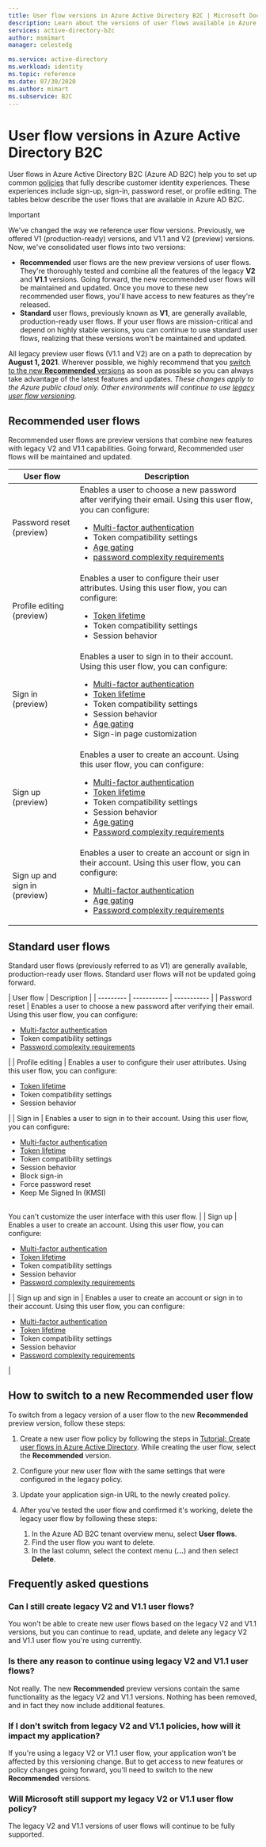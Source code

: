 ```yaml
---
title: User flow versions in Azure Active Directory B2C | Microsoft Docs
description: Learn about the versions of user flows available in Azure Active Directory B2C.
services: active-directory-b2c
author: msmimart
manager: celestedg

ms.service: active-directory
ms.workload: identity
ms.topic: reference
ms.date: 07/30/2020
ms.author: mimart
ms.subservice: B2C
---
```


# User flow versions in Azure Active Directory B2C

User flows in Azure Active Directory B2C (Azure AD B2C) help you to set up common [policies](user-flow-overview.md) that fully describe customer identity experiences. These experiences include sign-up, sign-in, password reset, or profile editing. The tables below describe the user flows that are available in Azure AD B2C.

> [!IMPORTANT]
> We've changed the way we reference user flow versions. Previously, we offered V1 (production-ready) versions, and V1.1 and V2 (preview) versions. Now, we've consolidated user flows into two versions:
>
>- **Recommended** user flows are the new preview versions of user flows. They're thoroughly tested and combine all the features of the legacy **V2** and **V1.1** versions. Going forward, the new recommended user flows will be maintained and updated. Once you move to these new recommended user flows, you'll have access to new features as they're released.
>- **Standard** user flows, previously known as **V1**, are generally available, production-ready user flows. If your user flows are mission-critical and depend on highly stable versions, you can continue to use standard user flows, realizing that these versions won't be maintained and updated.
>
>All legacy preview user flows (V1.1 and V2) are on a path to deprecation by **August 1, 2021**. Wherever possible, we highly recommend that you [switch to the new **Recommended** versions](#how-to-switch-to-a-new-recommended-user-flow) as soon as possible so you can always take advantage of the latest features and updates. *These changes apply to the Azure public cloud only. Other environments will continue to use [legacy user flow versioning](user-flow-versions-legacy.md).*

## Recommended user flows

Recommended user flows are preview versions that combine new features with legacy V2 and V1.1 capabilities. Going forward, Recommended user flows will be maintained and updated.

| User flow | Description |
| --------- | ----------- |
| Password reset (preview) | Enables a user to choose a new password after verifying their email. Using this user flow, you can configure: <ul><li>[Multi-factor authentication](multi-factor-authentication.md)</li><li>Token compatibility settings</li><li>[Age gating](basic-age-gating.md)</li><li>[password complexity requirements](password-complexity.md)</li></ul> |
| Profile editing (preview) | Enables a user to configure their user attributes. Using this user flow, you can configure: <ul><li>[Token lifetime](tokens-overview.md)</li><li>Token compatibility settings</li><li>Session behavior</li></ul> |
| Sign in (preview) | Enables a user to sign in to their account. Using this user flow, you can configure: <ul><li>[Multi-factor authentication](multi-factor-authentication.md)</li><li>[Token lifetime](tokens-overview.md)</li><li>Token compatibility settings</li><li>Session behavior</li><li>[Age gating](basic-age-gating.md)</li><li>Sign-in page customization</li></ul> |
| Sign up (preview) | Enables a user to create an account. Using this user flow, you can configure: <ul><li>[Multi-factor authentication](multi-factor-authentication.md)</li><li>[Token lifetime](tokens-overview.md)</li><li>Token compatibility settings</li><li>Session behavior</li><li>[Age gating](basic-age-gating.md)</li><li>[Password complexity requirements](password-complexity.md)</li></ul> |
| Sign up and sign in (preview) | Enables a user to create an account or sign in their account. Using this user flow, you can configure: <ul><li>[Multi-factor authentication](multi-factor-authentication.md)</li><li>[Age gating](basic-age-gating.md)</li><li>[Password complexity requirements](password-complexity.md)</li></ul> |

## Standard user flows

Standard user flows (previously referred to as V1) are generally available, production-ready user flows. Standard user flows will not be updated going forward.

| User flow | Description |
| --------- | ----------- | ----------- |
| Password reset | Enables a user to choose a new password after verifying their email. Using this user flow, you can configure: <ul><li>[Multi-factor authentication](multi-factor-authentication.md)</li><li>Token compatibility settings</li><li>[Password complexity requirements](password-complexity.md)</li></ul> |
| Profile editing | Enables a user to configure their user attributes. Using this user flow, you can configure: <ul><li>[Token lifetime](tokens-overview.md)</li><li>Token compatibility settings</li><li>Session behavior</li></ul> |
| Sign in | Enables a user to sign in to their account. Using this user flow, you can configure: <ul><li>[Multi-factor authentication](multi-factor-authentication.md)</li><li>[Token lifetime](tokens-overview.md)</li><li>Token compatibility settings</li><li>Session behavior</li><li>Block sign-in</li><li>Force password reset</li><li>Keep Me Signed In (KMSI)</ul><br>You can't customize the user interface with this user flow. |
| Sign up | Enables a user to create an account. Using this user flow, you can configure: <ul><li>[Multi-factor authentication](multi-factor-authentication.md)</li><li>[Token lifetime](tokens-overview.md)</li><li>Token compatibility settings</li><li>Session behavior</li><li>[Password complexity requirements](password-complexity.md)</li></ul> |
| Sign up and sign in | Enables a user to create an account or sign in to their account. Using this user flow, you can configure: <ul><li>[Multi-factor authentication](multi-factor-authentication.md)</li><li>[Token lifetime](tokens-overview.md)</li><li>Token compatibility settings</li><li>Session behavior</li><li>[Password complexity requirements](password-complexity.md)</li></ul>|


## How to switch to a new Recommended user flow

To switch from a legacy version of a user flow to the new **Recommended** preview version, follow these steps:

1. Create a new user flow policy by following the steps in [Tutorial: Create user flows in Azure Active Directory](tutorial-create-user-flows.md). While creating the user flow, select the **Recommended** version.

3. Configure your new user flow with the same settings that were configured in the legacy policy.

4. Update your application sign-in URL to the newly created policy.

5. After you've tested the user flow and confirmed it's working, delete the legacy user flow by following these steps:
   1. In the Azure AD B2C tenant overview menu, select **User flows**.
   2. Find the user flow you want to delete.
   3. In the last column, select the context menu (**...**) and then select **Delete**.

## Frequently asked questions

### Can I still create legacy V2 and V1.1 user flows?

You won't be able to create new user flows based on the legacy V2 and V1.1 versions, but you can continue to read, update, and delete any legacy V2 and V1.1 user flow you're using currently.

### Is there any reason to continue using legacy V2 and V1.1 user flows?

Not really. The new **Recommended** preview versions contain the same functionality as the legacy V2 and V1.1 versions. Nothing has been removed, and in fact they now include additional features.

### If I don’t switch from legacy V2 and V1.1 policies, how will it impact my application?

If you're using a legacy V2 or V1.1 user flow, your application won't be affected by this versioning change. But to get access to new features or policy changes going forward, you'll need to switch to the new **Recommended** versions.

### Will Microsoft still support my legacy V2 or V1.1 user flow policy?

The legacy V2 and V1.1 versions of user flows will continue to be fully supported.
